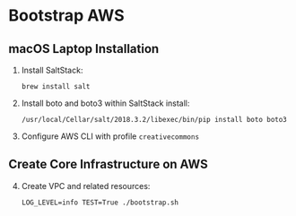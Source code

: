 # Bootstrap AWS


## macOS Laptop Installation

1. Install SaltStack:

    ```shell
    brew install salt
    ```

2. Install boto and boto3 within SaltStack install:

    ```shell
    /usr/local/Cellar/salt/2018.3.2/libexec/bin/pip install boto boto3
    ```

3. Configure AWS CLI with profile `creativecommons`


## Create Core Infrastructure on AWS

4. Create VPC and related resources:

    ```shell
    LOG_LEVEL=info TEST=True ./bootstrap.sh
    ```
